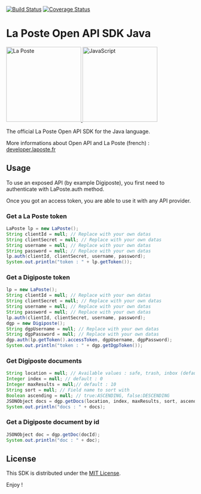 [![Build Status](https://travis-ci.org/LaPosteApi/laposte-sdk-java.png?branch=master)](https://travis-ci.org/LaPosteApi/laposte-sdk-java)
[![Coverage Status](https://coveralls.io/repos/LaPosteApi/laposte-sdk-java/badge.svg)](https://coveralls.io/r/LaPosteApi/laposte-sdk-java)
<!--[![Maven Central](https://maven-badges.herokuapp.com/maven-central/fr.laposte.api/laposte-sdk/badge.svg)](https://maven-badges.herokuapp.com/maven-central/fr.laposte.api/laposte-sdk)-->

# La Poste Open API SDK Java

<a href="http://laposte.fr/" target="_blank">
<img src="http://upload.wikimedia.org/wikipedia/fr/2/2a/Logo-laposte.png" alt="La Poste" height="200">
</a>
<a href="http://fr.wikipedia.org/wiki/Java_%28langage%29" target="_blank">
<img src="http://answers.ea.com/t5/image/serverpage/image-id/10151i305CAFB28ED1CE16?v=mpbl-1" alt="JavaScript" height="200">
</a>

The official La Poste Open API SDK for the Java language.

More informations about Open API and La Poste (french) : [developer.laposte.fr](http://developer.laposte.fr/)

## Usage

To use an exposed API (by example Digiposte), you first need to authenticate with LaPoste.auth method.

Once you got an access token, you are able to use it with any API provider.

### Get a La Poste token

```java
LaPoste lp = new LaPoste();
String clientId = null; // Replace with your own datas
String clientSecret = null; // Replace with your own datas
String username = null; // Replace with your own datas
String password = null; // Replace with your own datas
lp.auth(clientId, clientSecret, username, password);
System.out.println("token : " + lp.getToken());
```

### Get a Digiposte token

```java
lp = new LaPoste();
String clientId = null; // Replace with your own datas
String clientSecret = null; // Replace with your own datas
String username = null; // Replace with your own datas
String password = null; // Replace with your own datas
lp.auth(clientId, clientSecret, username, password);
dgp = new Digiposte();
String dgpUsername = null; // Replace with your own datas
String dgpPassword = null; // Replace with your own datas
dgp.auth(lp.getToken().accessToken, dgpUsername, dgpPassword);
System.out.println("token : " + dgp.getDgpToken());
```

### Get Digiposte documents

```java
String location = null; // Available values : safe, trash, inbox (default : all documents)
Integer index = null; // default : 0
Integer maxResults = null;// default : 10
String sort = null; // Field name to sort with
Boolean ascending = null; // true:ASCENDING, false:DESCENDING
JSONObject docs = dgp.getDocs(location, index, maxResults, sort, ascending);
System.out.println("docs : " + docs);
```

### Get a Digiposte document by id

```java
JSONObject doc = dgp.getDoc(docId);
System.out.println("doc : " + doc);
```

## License

This SDK is distributed under the [MIT License](https://raw.githubusercontent.com/LaPosteApi/laposte-sdk-java/master/LICENSE).

Enjoy !